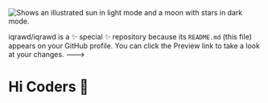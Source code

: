 <picture>
  <source media="(prefers-color-scheme: dark)" srcset="https://user-images.githubusercontent.com/25423296/163456776-7f95b81a-f1ed-45f7-b7ab-8fa810d529fa.png">
  <source media="(prefers-color-scheme: light)" srcset="https://user-images.githubusercontent.com/25423296/163456779-a8556205-d0a5-45e2-ac17-42d089e3c3f8.png">
  <img alt="Shows an illustrated sun in light mode and a moon with stars in dark mode." src="https://user-images.githubusercontent.com/https://media.licdn.com/dms/image/D4D16AQGrlBgbFmGuMQ/profile-displaybackgroundimage-shrink_350_1400/0/1686755726569?e=1710374400&v=beta&t=MTdYAm29Dpo4XQJYNZYTMgFJXh6P8RLezrMa2ckKj_U">
</picture>

iqrawd/iqrawd is a ✨ special ✨ repository because its `README.md` (this file) appears on your GitHub profile.
You can click the Preview link to take a look at your changes.
--->
# Hi Coders 👋

